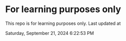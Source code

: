 # For learning purposes only
This repo is for learning purposes only.
Last updated at

Saturday, September 21, 2024 6:22:53 PM

